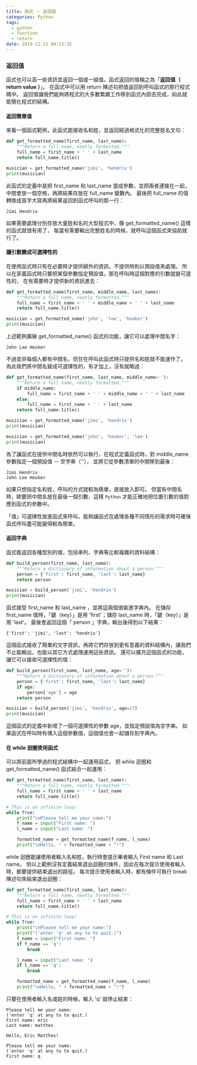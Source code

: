 ```yaml
---
title: 函式 － 返回值
categories: Python
tags:
  - python
  - function
  - return
date: 2019-12-11 09:23:35
---
```


### 返回值
函式也可以高一些資訊並返回一個或一組值。函式返回的值稱之為「**返回值（ return value ）**」。
在函式中可以用 return 陳述句把值返回到呼叫函式的那行程式碼中。
返回值讓我們能夠將程式的大多數繁雜工作移到函式內部去完成，如此就能簡化程式的結構。

<!-- more -->

#### 返回簡單值
來看一個函式範例，此函式能接收名和姓，並返回經過格式化的完整姓名文句：
```python
def get_formatted_name(first_name, last_name):
    """Return a full name, neatly formatted."""
    full_name = first_name + ' ' + last_name
    return full_name.title()

musician = get_formatted_name('jimi', 'hendrix')
print(musician)
```
此函式的定義中是把 first_name 和 last_name 當成參數，並把兩者連接在一起，
中間會放一個空格，再將結果存放在 full_name 變數內。
最後把 full_name 的值轉換成首字大寫再將結果返回到函式呼叫的那一行：
```text
Jimi Hendrix
```
如果需要處理分別存放大量姓和名的大型程式中，像 get_formatted_name() 這樣的函式就很有用了，
每當有需要輸出完整姓名的時候，就呼叫這個函式來協助就行了。

#### 讓引數變成可選擇性的
在使用函式時只有在必要時才提供額外的資訊，不提供時則以預設值來處理。
所以在家義函式時只要把某個參數指定預設值，那在呼叫時這個對應的引數就變可選性的，
在有需要時才提供新的資訊進去：
```python
def get_formatted_name(first_name, middle_name, last_name):
    """Return a full name, neatly formatted."""
    full_name = first_name + ' ' + middle_name + ' ' + last_name
    return full_name.title()

musician = get_formatted_name('john', 'lee', 'hooker')
print(musician)
```
上述範例擴展 get_formatted_name() 函式的功能，讓它可以處理中間名字：
```text
John Lee Hooker
```
不過並非每個人都有中間名，但甘在呼叫此函式時只提供名和姓就不能運作了。
為此我們將中間名變成可選擇性的，有才加上，沒有就略過：
```python
def get_formatted_name(first_name, last_name, middle_name=''):
    """Return a full name, neatly formatted."""
    if middle_name:
        full_name = first_name + ' ' + middle_name + ' ' + last_name
    else:
        full_name = first_name + ' ' + last_name
    return full_name.title()

musician = get_formatted_name('jimi', 'hendrix')
print(musician)

musician = get_formatted_name('john', 'hooker', 'lee')
print(musician)
```
為了讓函式在提供中間名時依然可以執行，在程式定義函式時，對 middle_name 參數指定一個預設值 － 空字串（''），
並將它從參數清單的中間移到最後：
```text
Jimi Hendrix
John Lee Hooker
```
如果只想指定名和姓，呼叫的方式就較為簡單，直接放入即可。
但當有中間名時，歐要把中間名放在最後一個引數，這樣 `Python` 才能正確地把位置引數的值對應到函式的參數中。

「值」可選擇性放進函式來呼叫，能夠讓函式在處理各種不同情形的需求時可確保函式呼叫盡可能變得較為簡單。

#### 返回字典
函式能返回各種型別的值，包括串列、字典等比較複雜的資料結構：
```python
def build_person(first_name, last_name):
    """Return a dictionary of information about a person."""
    person = {'first': first_name, 'last': last_name}
    return person

musician = build_person('jimi', 'hendrix')
print(musician)
```
函式接受 first_name 和 last_name ，並將這兩個值裝進字典內。
在儲存 first_name 值時，「鍵（key）」是用 'first'；儲存 last_name 時，「鍵（key）」是用 'last'。
最後會返回這個「 person 」字典，輸出後得到以下結果：
```text
{'first': 'jimi', 'last': 'hendrix'}
```
這個函式接收了簡單的文字資訊，再將它們存放到更有意義的資料結構內，讓我們不止能輸出，也能以其它方式處理運用這些資訊。
還可以擴充這個函式的功能，讓它可以接收可選擇性的值：
```python
def build_person(first_name, last_name, age=''):
    """Return a dictionary of information about a person."""
    person = {'first': first_name, 'last': last_name}
    if age:
        person['age'] = age
    return person

musician = build_person('jimi', 'hendrix', age=27)
print(musician)
```
這個函式的定義中新增了一個可選擇性的參數 age，並指定預設值為空字串。
如果函式在呼叫時有傳入這個參數值，這個值也會一起儲存到字典內。

#### 在 while 迴圈使用函式
可以將前面所學過的程式結構中一起運用函式，
把 while 迴圈和 get_formatted_name() 函式結合一起運用：
```python
def get_formatted_name(first_name, last_name):
    """Return a full name, neatly formatted."""
    full_name = first_name + ' ' + last_name
    return full_name.title()

# This is an infinite loop!
while True:
    print("\nPlease tell me your name:")
    f_name = input("First name: ")
    l_name = input("Last name: ")

    formatted_name = get_formatted_name(f_name, l_name)
    print("\nHello, " + formatted_name + "!")
```
while 迴圈能讓使用者輸入名和姓，執行時會提示畢者輸入 First name 和 Last name。
但以上範例沒有定義結束退出迴圈的條件，因此在每次提示使用者輸入時，都要提供結束退出的路徑。
每次提示使用者輸入時，都有條件可執行 break 陳述句來結束退出迴圈：
```python
def get_formatted_name(first_name, last_name):
    """Return a full name, neatly formatted."""
    full_name = first_name + ' ' + last_name
    return full_name.title()

# This is an infinite loop!
while True:
    print("\nPlease tell me your name:")
    print("('enter 'q' at any to to quit.)")
    f_name = input("First name: ")
    if f_name == 'q':
        break

    l_name = input("Last name: ")
    if l_name == 'q':
        break

    formatted_name = get_formatted_name(f_name, l_name)
    print("\nHello, " + formatted_name + "!")
```
只要在使用者輸入名或姓的時候，輸入 'q' 就停止結束：
```text
Please tell me your name:
('enter 'q' at any to to quit.)
First name: eric
Last name: matthes

Hello, Eric Matthes!

Please tell me your name:
('enter 'q' at any to to quit.)
First name: q
```
